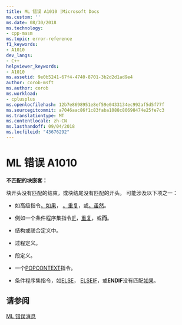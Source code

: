 ```yaml
---
title: ML 错误 A1010 |Microsoft Docs
ms.custom: ''
ms.date: 08/30/2018
ms.technology:
- cpp-masm
ms.topic: error-reference
f1_keywords:
- A1010
dev_langs:
- C++
helpviewer_keywords:
- A1010
ms.assetid: 9e0b5241-67f4-4740-8701-3b2d2d1ad9e4
author: corob-msft
ms.author: corob
ms.workload:
- cplusplus
ms.openlocfilehash: 12b7e8698951e8ef59e0433134ec992af5d5f77f
ms.sourcegitcommit: a7046aac86f1c83faba1088c80698474e25fe7c3
ms.translationtype: MT
ms.contentlocale: zh-CN
ms.lasthandoff: 09/04/2018
ms.locfileid: "43676292"
---
```

# <a name="ml-fatal-error-a1010"></a>ML 错误 A1010

**不匹配的块嵌套：**

块开头没有匹配的结束，或块结尾没有匹配的开头。 可能涉及以下项之一：

- 如高级指令[。如果](../../assembler/masm/dot-if.md)， [。重复](../../assembler/masm/dot-repeat.md)，或[。虽然](../../assembler/masm/dot-while.md)。

- 例如一个条件程序集指令[IF](../../assembler/masm/if-masm.md)，[重复](../../assembler/masm/repeat.md)，或**而**。

- 结构或联合定义中。

- 过程定义。

- 段定义。

- 一个[POPCONTEXT](../../assembler/masm/popcontext.md)指令。

- 条件程序集指令，如[ELSE](../../assembler/masm/else-masm.md)， [ELSEIF](../../assembler/masm/elseif-masm.md)，或**ENDIF**没有匹配[如果](../../assembler/masm/if-masm.md)。

## <a name="see-also"></a>请参阅

[ML 错误消息](../../assembler/masm/ml-error-messages.md)<br/>